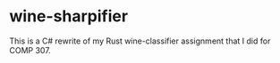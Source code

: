 # wine-sharpifier
This is a C# rewrite of my Rust wine-classifier assignment that I did for COMP 307.
